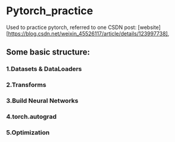 # Pytorch_practice
Used to practice pytorch, referred to one CSDN post: [website][https://blog.csdn.net/weixin_45526117/article/details/123997738],
## Some basic structure:
### 1.Datasets & DataLoaders
### 2.Transforms
### 3.Build Neural Networks
### 4.torch.autograd
### 5.Optimization
